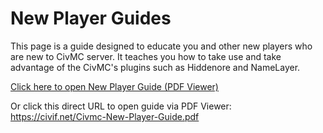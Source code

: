 # New Player Guides

This page is a guide designed to educate you and other new players who are new to CivMC server. It teaches you how to take use and take advantage of the CivMC's plugins such as Hiddenore and NameLayer.

[Click here to open New Player Guide (PDF Viewer)](https://civif.net/Civmc-New-Player-Guide.pdf)

Or click this direct URL to open guide via PDF Viewer: <https://civif.net/Civmc-New-Player-Guide.pdf>
